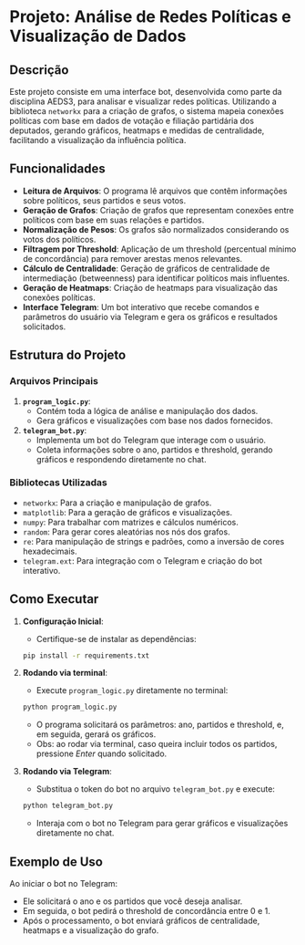 # Projeto: Análise de Redes Políticas e Visualização de Dados

## Descrição

Este projeto consiste em uma interface bot, desenvolvida como parte da disciplina AEDS3, para analisar e visualizar redes políticas. Utilizando a biblioteca `networkx` para a criação de grafos, o sistema mapeia conexões políticas com base em dados de votação e filiação partidária dos deputados, gerando gráficos, heatmaps e medidas de centralidade, facilitando a visualização da influência política.

## Funcionalidades

- **Leitura de Arquivos**: O programa lê arquivos que contêm informações sobre políticos, seus partidos e seus votos.
- **Geração de Grafos**: Criação de grafos que representam conexões entre políticos com base em suas relações e partidos.
- **Normalização de Pesos**: Os grafos são normalizados considerando os votos dos políticos.
- **Filtragem por Threshold**: Aplicação de um threshold (percentual mínimo de concordância) para remover arestas menos relevantes.
- **Cálculo de Centralidade**: Geração de gráficos de centralidade de intermediação (betweenness) para identificar políticos mais influentes.
- **Geração de Heatmaps**: Criação de heatmaps para visualização das conexões políticas.
- **Interface Telegram**: Um bot interativo que recebe comandos e parâmetros do usuário via Telegram e gera os gráficos e resultados solicitados.

## Estrutura do Projeto

### Arquivos Principais

1. **`program_logic.py`**:
    - Contém toda a lógica de análise e manipulação dos dados.
    - Gera gráficos e visualizações com base nos dados fornecidos.
2. **`telegram_bot.py`**:
    - Implementa um bot do Telegram que interage com o usuário.
    - Coleta informações sobre o ano, partidos e threshold, gerando gráficos e respondendo diretamente no chat.

### Bibliotecas Utilizadas

- `networkx`: Para a criação e manipulação de grafos.
- `matplotlib`: Para a geração de gráficos e visualizações.
- `numpy`: Para trabalhar com matrizes e cálculos numéricos.
- `random`: Para gerar cores aleatórias nos nós dos grafos.
- `re`: Para manipulação de strings e padrões, como a inversão de cores hexadecimais.
- `telegram.ext`: Para integração com o Telegram e criação do bot interativo.

## Como Executar

1. **Configuração Inicial**:
    
    - Certifique-se de instalar as dependências:
    ```bash
    pip install -r requirements.txt
    ```
2. **Rodando via terminal**:
    
    - Execute `program_logic.py` diretamente no terminal:
    ```bash
    python program_logic.py
    ```
    - O programa solicitará os parâmetros: ano, partidos e threshold, e, em seguida, gerará os gráficos.
    - Obs: ao rodar via terminal, caso queira incluir todos os partidos, pressione _Enter_ quando solicitado.
3. **Rodando via Telegram**:
    
    - Substitua o token do bot no arquivo `telegram_bot.py` e execute:
    ```bash
    python telegram_bot.py
    ```
    - Interaja com o bot no Telegram para gerar gráficos e visualizações diretamente no chat.

## Exemplo de Uso

Ao iniciar o bot no Telegram:

- Ele solicitará o ano e os partidos que você deseja analisar.
- Em seguida, o bot pedirá o threshold de concordância entre 0 e 1.
- Após o processamento, o bot enviará gráficos de centralidade, heatmaps e a visualização do grafo.
